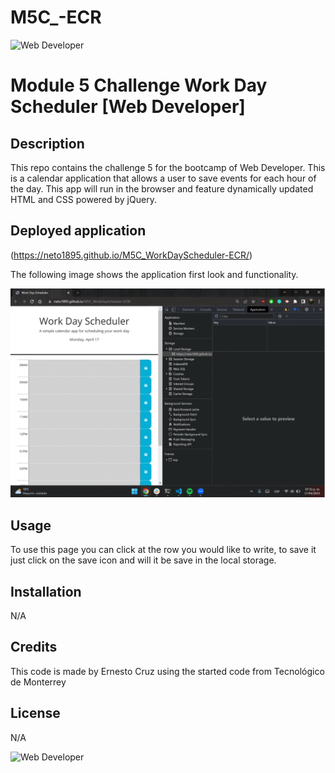 # M5C_-ECR

![Web Developer](https://img.shields.io/badge/bootcamp-Web%20Developer-red)
# Module 5 Challenge Work Day Scheduler [Web Developer]

## Description

This repo contains the challenge 5 for the bootcamp of Web Developer.
This is a calendar application that allows a user to save events for each hour of the day. This app will run in the browser and feature dynamically updated HTML and CSS powered by jQuery.

## Deployed application 

(https://neto1895.github.io/M5C_WorkDayScheduler-ECR/)

The following image shows the application first look and functionality.

![Quiz page demo](./assets/images/deployedpage.gif)



## Usage

To use this page you can click at the row you would like to write, to save it just click on the save icon and will it be save in the local storage.  


## Installation

N/A

## Credits

This code is made by Ernesto Cruz using the started code from Tecnológico de Monterrey

## License

N/A

![Web Developer](https://img.shields.io/badge/bootcamp-Web%20Developer-red)